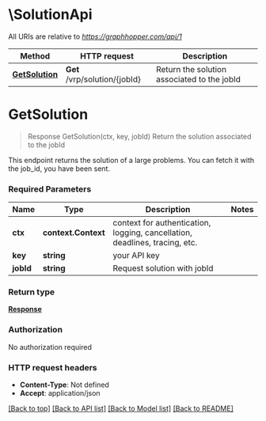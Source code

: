 # \SolutionApi

All URIs are relative to *https://graphhopper.com/api/1*

Method | HTTP request | Description
------------- | ------------- | -------------
[**GetSolution**](SolutionApi.md#GetSolution) | **Get** /vrp/solution/{jobId} | Return the solution associated to the jobId


# **GetSolution**
> Response GetSolution(ctx, key, jobId)
Return the solution associated to the jobId

This endpoint returns the solution of a large problems. You can fetch it with the job_id, you have been sent. 

### Required Parameters

Name | Type | Description  | Notes
------------- | ------------- | ------------- | -------------
 **ctx** | **context.Context** | context for authentication, logging, cancellation, deadlines, tracing, etc.
  **key** | **string**| your API key | 
  **jobId** | **string**| Request solution with jobId | 

### Return type

[**Response**](Response.md)

### Authorization

No authorization required

### HTTP request headers

 - **Content-Type**: Not defined
 - **Accept**: application/json

[[Back to top]](#) [[Back to API list]](../README.md#documentation-for-api-endpoints) [[Back to Model list]](../README.md#documentation-for-models) [[Back to README]](../README.md)


